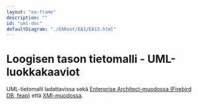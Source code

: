```yaml
---
layout: "ea-frame"
description: ""
id: "uml-doc"
defaultDiagram: "./EARoot/EA1/EA13.html"
---
```

# Loogisen tason tietomalli - UML-luokkakaaviot
UML-tietomalli ladattavissa sekä [Enterprise Architect-muodossa (Firebird DB, feap)](../rakennuskohteet.feap?raw=true) että [XMI-muodossa](../rakennuskohteet.xml?raw=true).
